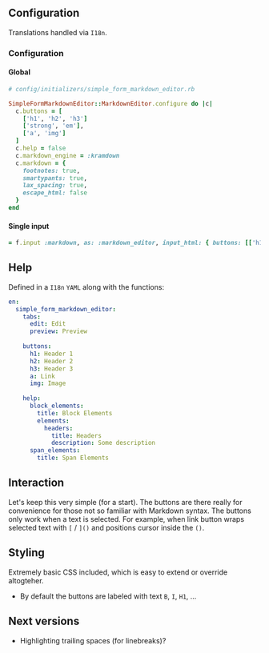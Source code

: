 ## Configuration

Translations handled via `I18n`.

### Configuration

#### Global

```ruby
# config/initializers/simple_form_markdown_editor.rb

SimpleFormMarkdownEditor::MarkdownEditor.configure do |c|
  c.buttons = [
    ['h1', 'h2', 'h3']
    ['strong', 'em'],
    ['a', 'img']
  ]
  c.help = false
  c.markdown_engine = :kramdown
  c.markdown = {
    footnotes: true,
    smartypants: true,
    lax_spacing: true,
    escape_html: false
  }
end
```

#### Single input

```ruby
= f.input :markdown, as: :markdown_editor, input_html: { buttons: [['h1', 'h2'], ['a', 'img']], help: true, markdown_engine: :kramdown }
```

## Help

Defined in a `I18n` `YAML` along with the functions:

```YAML
en:
  simple_form_markdown_editor:
    tabs:
      edit: Edit
      preview: Preview
      
    buttons:
      h1: Header 1
      h2: Header 2
      h3: Header 3
      a: Link
      img: Image
      
    help:
      block_elements:
        title: Block Elements
        elements:
          headers:
            title: Headers
            description: Some description
      span_elements:
        title: Span Elements
```

## Interaction

Let's keep this very simple (for a start). The buttons are there really for convenience for those not so familiar with Markdown syntax. The buttons only work when a text is selected.
For example, when link button wraps selected text with `[` / `]()` and positions cursor inside the `()`.

## Styling

Extremely basic CSS included, which is easy to extend or override altogteher.

* By default the buttons are labeled with text `B`, `I`, `H1`, …

## Next versions

* Highlighting trailing spaces (for linebreaks)?
